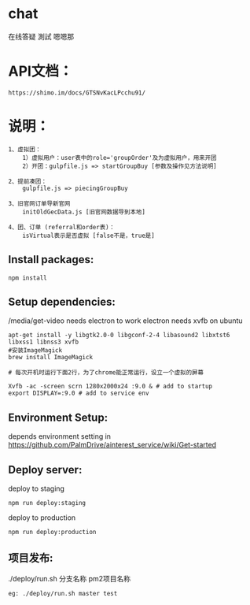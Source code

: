 # chat
在线答疑
測試
嗯嗯那

# API文档：

	https://shimo.im/docs/GTSNvKacLPcchu91/

# 说明：

	1、虚拟团：
		1）虚拟用户：user表中的role='groupOrder'及为虚拟用户，用来开团
		2）开团：gulpfile.js => startGroupBuy [参数及操作见方法说明]

	2、提前凑团：
		gulpfile.js => piecingGroupBuy

	3、旧官网订单导新官网
		initOldGecData.js [旧官网数据导到本地]

	4、团、订单 (referral和order表)：
		isVirtual表示是否虚拟 [false不是，true是]
	
Install packages:
-----------------
```
npm install
```

Setup dependencies:
-----------------

/media/get-video needs electron to work
electron needs xvfb on ubuntu
```
apt-get install -y libgtk2.0-0 libgconf-2-4 libasound2 libxtst6 libxss1 libnss3 xvfb
#安装ImageMagick
brew install ImageMagick

# 每次开机时运行下面2行，为了chrome能正常运行，设立一个虚拟的屏幕

Xvfb -ac -screen scrn 1280x2000x24 :9.0 & # add to startup
export DISPLAY=:9.0 # add to service env
```

Environment Setup:
-----------------
depends environment setting in
https://github.com/PalmDrive/ainterest_service/wiki/Get-started


Deploy server:
-----------------

deploy to staging
```
npm run deploy:staging
```

deploy to production
```
npm run deploy:production
```


项目发布:
-----------------
./deploy/run.sh 分支名称 pm2项目名称
```
eg: ./deploy/run.sh master test
```
